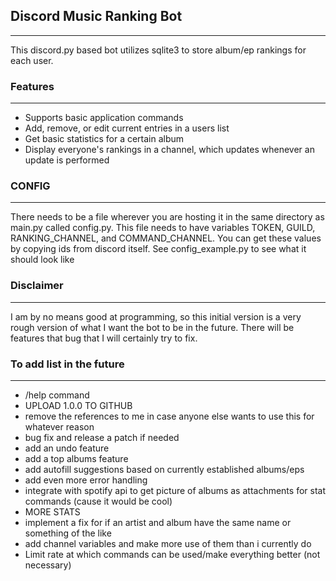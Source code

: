 ## Discord Music Ranking Bot

---

This discord.py based bot utilizes sqlite3 to store album/ep rankings for each user.

### Features

---

* Supports basic application commands
* Add, remove, or edit current entries in a users list
* Get basic statistics for a certain album
* Display everyone's rankings in a channel, which updates whenever an update is performed

### CONFIG

---

There needs to be a file wherever you are hosting it in the same directory as main.py called config.py. This file needs to have variables TOKEN, GUILD, RANKING_CHANNEL, and COMMAND_CHANNEL. You can get these values by copying ids from discord itself. See config_example.py to see what it should look like

### Disclaimer

---

I am by no means good at programming, so this initial version is a very rough version of what I want the bot to be in the future. There will be features that bug that I will certainly try to fix. 

### To add list in the future

---

* /help command
* UPLOAD 1.0.0 TO GITHUB
* remove the references to me in case anyone else wants to use this for whatever reason
* bug fix and release a patch if needed
* add an undo feature
* add a top albums feature
* add autofill suggestions based on currently established albums/eps
* add even more error handling
* integrate with spotify api to get picture of albums as attachments for stat commands (cause it would be cool)
* MORE STATS
* implement a fix for if an artist and album have the same name or something of the like
* add channel variables and make more use of them than i currently do
* Limit rate at which commands can be used/make everything better (not necessary)